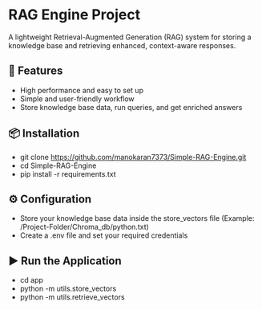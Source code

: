 # RAG Engine Project

A lightweight Retrieval-Augmented Generation (RAG) system for storing a knowledge base and retrieving enhanced, context-aware responses.

## 🚀 Features

- High performance and easy to set up
- Simple and user-friendly workflow
- Store knowledge base data, run queries, and get enriched answers

## 📦 Installation

- git clone https://github.com/manokaran7373/Simple-RAG-Engine.git
- cd Simple-RAG-Engine
- pip install -r requirements.txt

## ⚙ Configuration

- Store your knowledge base data inside the store_vectors file
(Example: /Project-Folder/Chroma_db/python.txt)
- Create a .env file and set your required credentials

## ▶ Run the Application

- cd app
- python -m utils.store_vectors
- python -m utils.retrieve_vectors





